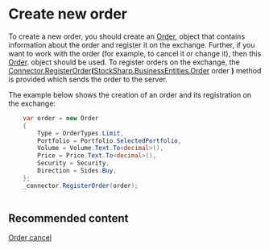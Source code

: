 # Create new order

To create a new order, you should create an [Order](xref:StockSharp.BusinessEntities.Order), object that contains information about the order and register it on the exchange. Further, if you want to work with the order (for example, to cancel it or change it), then this [Order](xref:StockSharp.BusinessEntities.Order). object should be used. To register orders on the exchange, the [Connector.RegisterOrder](xref:StockSharp.Algo.Connector.RegisterOrder(StockSharp.BusinessEntities.Order))**(**[StockSharp.BusinessEntities.Order](xref:StockSharp.BusinessEntities.Order) order **)** method is provided which sends the order to the server.

The example below shows the creation of an order and its registration on the exchange:

```cs
	var order = new Order
    {
        Type = OrderTypes.Limit,
        Portfolio = Portfolio.SelectedPortfolio,
        Volume = Volume.Text.To<decimal>(),
        Price = Price.Text.To<decimal>(),
        Security = Security,
        Direction = Sides.Buy,
    };
    _connector.RegisterOrder(order);
    
```

## Recommended content

[Order cancel](order_cancel.md)
